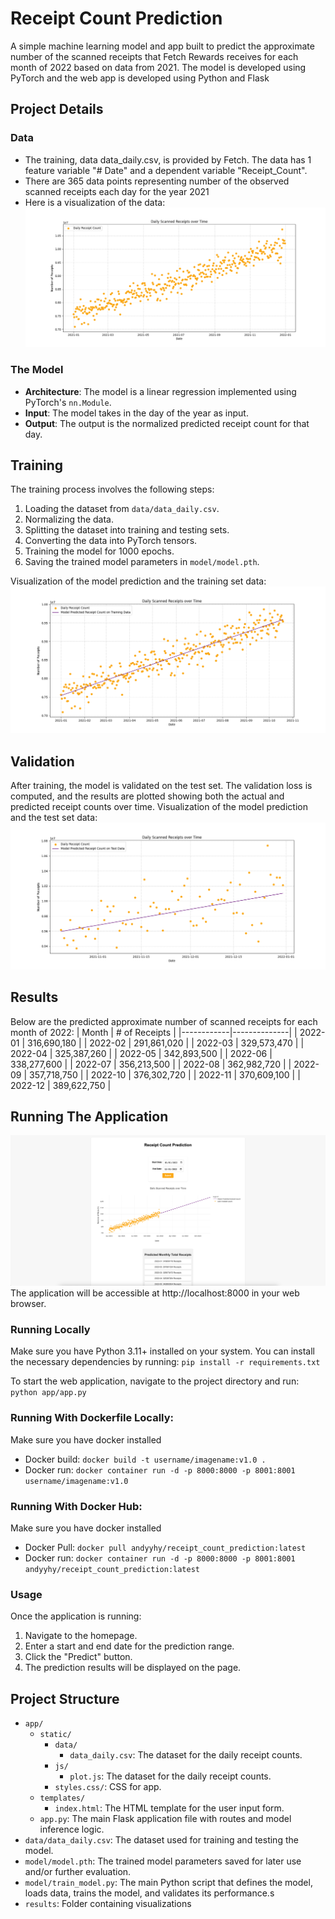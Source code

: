 # Receipt Count Prediction

A simple machine learning model and app built to predict the approximate number of the scanned receipts that Fetch Rewards receives for each month of 2022 based on data from 2021. The model is developed using PyTorch and the web app is developed using Python and Flask

## Project Details

### Data

-   The training, data data_daily.csv, is provided by Fetch. The data has 1 feature variable "# Date" and a dependent variable "Receipt_Count".
-   There are 365 data points representing number of the observed scanned receipts each day for the year 2021
-   Here is a visualization of the data:
    ![Display Image](https://github.com/andyyhy/receipt_count_prediction/blob/main/results/data_daily_vis.png)

### The Model

-   **Architecture**: The model is a linear regression implemented using PyTorch's `nn.Module`.
-   **Input**: The model takes in the day of the year as input.
-   **Output**: The output is the normalized predicted receipt count for that day.

## Training

The training process involves the following steps:

1. Loading the dataset from `data/data_daily.csv`.
2. Normalizing the data.
3. Splitting the dataset into training and testing sets.
4. Converting the data into PyTorch tensors.
5. Training the model for 1000 epochs.
6. Saving the trained model parameters in `model/model.pth`.

Visualization of the model prediction and the training set data:
![Display Image](https://github.com/andyyhy/receipt_count_prediction/blob/main/results/training_data.png)

## Validation

After training, the model is validated on the test set. The validation loss is computed, and the results are plotted showing both the actual and predicted receipt counts over time.
Visualization of the model prediction and the test set data:
![Display Image](https://github.com/andyyhy/receipt_count_prediction/blob/main/results/test_data.png)

## Results

Below are the predicted approximate number of scanned receipts for each month of 2022:
| Month | # of Receipts |
|------------|--------------|
| 2022-01 | 316,690,180 |
| 2022-02 | 291,861,020 |
| 2022-03 | 329,573,470 |
| 2022-04 | 325,387,260 |
| 2022-05 | 342,893,500 |
| 2022-06 | 338,277,600 |
| 2022-07 | 356,213,500 |
| 2022-08 | 362,982,720 |
| 2022-09 | 357,718,750 |
| 2022-10 | 376,302,720 |
| 2022-11 | 370,609,100 |
| 2022-12 | 389,622,750 |

## Running The Application

![Display Image](https://github.com/andyyhy/receipt_count_prediction/blob/main/results/app.png)
The application will be accessible at http://localhost:8000 in your web browser.

### Running Locally

Make sure you have Python 3.11+ installed on your system. You can install the necessary dependencies by running:
`pip install -r requirements.txt`

To start the web application, navigate to the project directory and run:
`python app/app.py`

### Running With Dockerfile Locally:

Make sure you have docker installed

-   Docker build: `docker build -t username/imagename:v1.0 .`
-   Docker run: `docker container run -d -p 8000:8000 -p 8001:8001 username/imagename:v1.0`

### Running With Docker Hub:

Make sure you have docker installed

-   Docker Pull: `docker pull andyyhy/receipt_count_prediction:latest`
-   Docker run: `docker container run -d -p 8000:8000 -p 8001:8001 andyyhy/receipt_count_prediction:latest`

### Usage

Once the application is running:

1. Navigate to the homepage.
2. Enter a start and end date for the prediction range.
3. Click the "Predict" button.
4. The prediction results will be displayed on the page.

## Project Structure

-   `app/`
    -   `static/`
        -   `data/`
            -   `data_daily.csv`: The dataset for the daily receipt counts.
        -   `js/`
            -   `plot.js`: The dataset for the daily receipt counts.
        -   `styles.css/`: CSS for app.
    -   `templates/`
        -   `index.html`: The HTML template for the user input form.
    -   `app.py`: The main Flask application file with routes and model inference logic.
-   `data/data_daily.csv`: The dataset used for training and testing the model.
-   `model/model.pth`: The trained model parameters saved for later use and/or further evaluation.
-   `model/train_model.py`: The main Python script that defines the model, loads data, trains the model, and validates its performance.s
-   `results`: Folder containing visualizations
